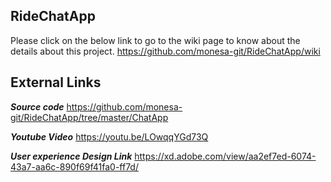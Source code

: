 ## RideChatApp

Please click on the below link to go to the wiki page to know about the details about this project.
https://github.com/monesa-git/RideChatApp/wiki

## **External Links**
**_Source code_**
https://github.com/monesa-git/RideChatApp/tree/master/ChatApp

**_Youtube Video_**
https://youtu.be/LOwqqYGd73Q

**_User experience Design Link_**
https://xd.adobe.com/view/aa2ef7ed-6074-43a7-aa6c-890f69f41fa0-ff7d/
